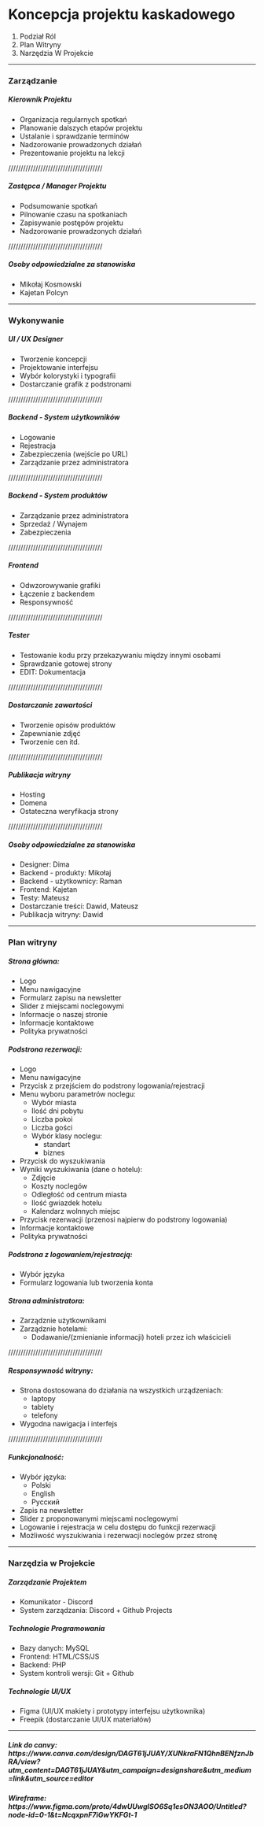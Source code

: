 # Koncepcja projektu kaskadowego
<ol>
  <li>Podział Ról</li>
  <li>Plan Witryny</li>
  <li>Narzędzia W Projekcie</li>
</ol>

<hr>
<h3>Zarządzanie</h3>
<h5>Kierownik Projektu</h5>
<ul>
<li>Organizacja regularnych spotkań</li>
<li>Planowanie dalszych etapów projektu</li>
<li>Ustalanie i sprawdzanie terminów</li>
<li>Nadzorowanie prowadzonych działań</li>
<li>Prezentowanie projektu na lekcji</li>
</ul>
//////////////////////////////////////
<h5>Zastępca / Manager Projektu</h5>
<ul>
<li>Podsumowanie spotkań</li>
<li>Pilnowanie czasu na spotkaniach</li>
<li>Zapisywanie postępów projektu </li>
<li>Nadzorowanie prowadzonych działań</li>
</ul>
//////////////////////////////////////
<h5>Osoby odpowiedzialne za stanowiska</h5>
<ul>
<li>Mikołaj Kosmowski</li>
<li>Kajetan Polcyn</li>
</ul>

<hr>
<h3>Wykonywanie</h3>
<h5>UI / UX Designer</h5>
<ul>
<li>Tworzenie koncepcji</li>
<li>Projektowanie interfejsu</li>
<li>Wybór kolorystyki i typografii</li>
<li>Dostarczanie grafik z podstronami</li>
</ul>
//////////////////////////////////////
<h5>Backend - System użytkowników</h5>
<ul>
<li>Logowanie</li>
<li>Rejestracja</li>
<li>Zabezpieczenia (wejście po URL)</li>
<li>Zarządzanie przez administratora</li>
</ul>
//////////////////////////////////////
<h5>Backend - System produktów</h5>
<ul>
<li>Zarządzanie przez administratora</li>
<li>Sprzedaż / Wynajem</li>
<li>Zabezpieczenia</li>
</ul>
//////////////////////////////////////
<h5>Frontend</h5>
<ul>
<li>Odwzorowywanie grafiki</li>
<li>Łączenie z backendem</li>
<li>Responsywność</li>
</ul>
//////////////////////////////////////
<h5>Tester</h5>
<ul>
<li>Testowanie kodu przy przekazywaniu między innymi osobami</li>
<li>Sprawdzanie gotowej strony</li>
<li>EDIT: Dokumentacja</li>
</ul>
//////////////////////////////////////
<h5>Dostarczanie zawartości</h5>
<ul>
<li>Tworzenie opisów produktów</li>
<li>Zapewnianie zdjęć</li>
<li>Tworzenie cen itd.</li>
</ul>
//////////////////////////////////////
<h5>Publikacja witryny</h5>
<ul>
<li>Hosting</li>
<li>Domena</li>
<li>Ostateczna weryfikacja strony</li>
</ul>
//////////////////////////////////////
<h5>Osoby odpowiedzialne za stanowiska</h5>
<ul>
<li>Designer: Dima</li>
<li>Backend - produkty: Mikołaj</li>
<li>Backend - użytkownicy: Raman</li>
<li>Frontend: Kajetan</li>
<li>Testy: Mateusz</li>
<li>Dostarczanie treści: Dawid, Mateusz</li>
<li>Publikacja witryny: Dawid</li>
</ul>

<hr>
<h3>Plan witryny</h3>
<h5>Strona główna:</h5>
<ul>
<li>Logo</li>
<li>Menu nawigacyjne</li>
<li>Formularz zapisu na newsletter</li>
<li>Slider z miejscami noclegowymi</li>
<li>Informacje o naszej stronie</li>
<li>Informacje kontaktowe</li>
<li>Polityka prywatności</li>
</ul>

<h5>Podstrona rezerwacji:</h5>
<ul>
<li>Logo</li>
<li>Menu nawigacyjne</li>
<li>Przycisk z przejściem do podstrony logowania/rejestracji</li>
<li>Menu wyboru parametrów noclegu:
  <ul>
    <li>Wybór miasta</li>
    <li>Ilość dni pobytu</li>
    <li>Liczba pokoi</li>
    <li>Liczba gości</li>
    <li>Wybór klasy noclegu:
      <ul>
        <li>standart</li>
        <li>biznes</li>
      </ul>
    </li>
  </ul>
</li>
<li>Przycisk do wyszukiwania</li>
<li>Wyniki wyszukiwania (dane o hotelu):
<ul>
  <li>Zdjęcie</li>
  <li>Koszty noclegów</li>
  <li>Odległość od centrum miasta</li>
  <li>Ilość gwiazdek hotelu</li>
  <li>Kalendarz wolnnych miejsc</li>
</ul>
</li>
<li>Przycisk rezerwacji (przenosi najpierw do podstrony logowania)</li>
<li>Informacje kontaktowe</li>
<li>Polityka prywatności</li>
</ul>

<h5>Podstrona z logowaniem/rejestracją:</h5>
<ul>
<li>Wybór języka</li>
<li>Formularz logowania lub tworzenia konta</li>
</ul>

<h5>Strona administratora:</h5>
<ul>
<li>Zarządznie użytkownikami</li>
<li>Zarządznie hotelami:
<ul>
  <li>Dodawanie/(zmienianie informacji) hoteli przez ich właścicieli</li>
</ul>
</li>
</ul>
//////////////////////////////////////
<h5>Responsywność witryny:</h5>
<ul>
<li>Strona dostosowana do działania na wszystkich urządzeniach:
<ul>
  <li>laptopy</li>
  <li>tablety</li>
  <li>telefony</li>
</ul>
</li>
<li>Wygodna nawigacja i interfejs </li>
</ul>
//////////////////////////////////////
<h5>Funkcjonalność:</h5>
<ul>
<li>Wybór języka:
  <ul>
    <li>Polski</li>
    <li>English</li>
    <li>Русский</li>
  </ul>
</li>
<li>Zapis na newsletter</li>
<li>Slider z proponowanymi miejscami noclegowymi</li>
<li>Logowanie i rejestracja w celu dostępu do funkcji rezerwacji</li>
<li>Możliwość wyszukiwania i rezerwacji noclegów przez stronę</li>
</ul>

<hr>
<h3>Narzędzia w Projekcie</h3>
<h5>Zarządzanie Projektem</h5>
<ul>
<li>Komunikator - Discord</li>
<li>System zarządzania: Discord + Github Projects</li>
</ul>
<h5>Technologie Programowania</h5>
<ul>
<li>Bazy danych: MySQL</li>
<li>Frontend: HTML/CSS/JS</li>
<li>Backend: PHP</li>
<li>System kontroli wersji: Git + Github</li>
</ul>
<h5>Technologie UI/UX</h5>
<ul>
  <li>Figma (UI/UX makiety i prototypy interfejsu użytkownika)</li>
  <li>Freepik (dostarczanie UI/UX materiałów)</li>
</ul>

<hr>
<h5>Link do canvy: https://www.canva.com/design/DAGT61jJUAY/XUNkraFN1QhnBENfznJbRA/view?utm_content=DAGT61jJUAY&utm_campaign=designshare&utm_medium=link&utm_source=editor</h5>
<h5>Wireframe: https://www.figma.com/proto/4dwUUwgISO6Sq1esON3AOO/Untitled?node-id=0-1&t=NcqxpnF7iGwYKFGt-1</h5>
